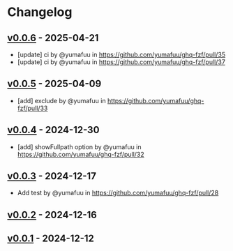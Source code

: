 # Changelog

## [v0.0.6](https://github.com/yumafuu/ghq-fzf/compare/v0.0.5...v0.0.6) - 2025-04-21
- [update] ci by @yumafuu in https://github.com/yumafuu/ghq-fzf/pull/35
- [update] ci by @yumafuu in https://github.com/yumafuu/ghq-fzf/pull/37

## [v0.0.5](https://github.com/yumafuu/ghq-fzf/compare/v0.0.4...v0.0.5) - 2025-04-09
- [add] exclude by @yumafuu in https://github.com/yumafuu/ghq-fzf/pull/33

## [v0.0.4](https://github.com/yumafuu/ghq-fzf/compare/v0.0.3...v0.0.4) - 2024-12-30
- [add] showFullpath option by @yumafuu in https://github.com/yumafuu/ghq-fzf/pull/32

## [v0.0.3](https://github.com/yumafuu/ghq-fzf/compare/v0.0.2...v0.0.3) - 2024-12-17
- Add test by @yumafuu in https://github.com/yumafuu/ghq-fzf/pull/28

## [v0.0.2](https://github.com/yumafuu/ghq-fzf/compare/v0.0.1...v0.0.2) - 2024-12-16

## [v0.0.1](https://github.com/yumafuu/ghq-fzf/commits/v0.0.1) - 2024-12-12
